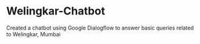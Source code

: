 # Welingkar-Chatbot
Created a chatbot using Google Dialogflow to answer basic queries related to Welingkar, Mumbai
